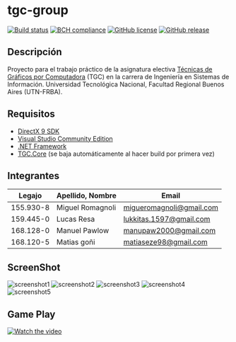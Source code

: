 # tgc-group
[![Build status](https://ci.appveyor.com/api/projects/status/uvyboubq91uhwf3v?svg=true)](https://ci.appveyor.com/project/rejurime/tgc-group)
[![BCH compliance](https://bettercodehub.com/edge/badge/tgc-utn/tgc-group?branch=master)](https://bettercodehub.com/)
[![GitHub license](https://img.shields.io/github/license/tgc-utn/tgc-group.svg)](https://github.com/tgc-utn/tgc-group/blob/master/LICENSE)
[![GitHub release](https://img.shields.io/github/release/tgc-utn/tgc-group.svg)](https://github.com/tgc-utn/tgc-group/releases)

## Descripción
Proyecto para el trabajo práctico de la asignatura electiva [Técnicas de Gráficos por Computadora](http://tgc-utn.github.io/) (TGC) en la carrera de Ingeniería en Sistemas de Información. Universidad Tecnológica Nacional, Facultad Regional Buenos Aires (UTN-FRBA).

## Requisitos
* [DirectX 9 SDK](http://www.microsoft.com/en-us/download/details.aspx?displaylang=en&id=6812)
* [Visual Studio Community Edition](https://www.visualstudio.com/vs/community)
* [.NET Framework](https://www.microsoft.com/net/download/Windows/run)
* [TGC.Core](https://www.nuget.org/packages/TGC.Core/) (se baja automáticamente al hacer build por primera vez)

## Integrantes ##
Legajo  |  Apellido, Nombre | Email
------------ | ------------- | -------------
155.930-8 | Miguel Romagnoli | migueromagnoli@gmail.com
159.445-0 | Lucas Resa | lukkitas.1597@gmail.com
168.128-0 | Manuel Pawlow | manupaw2000@gmail.com
168.120-5 | Matias goñi | matiaseze98@gmail.com

## ScreenShot ##
![screenshot1](https://github.com/Lucasresa/2020_1C_3051_5DIGOS/tree/master/TGC.Group/Documentacion/1.jpg?raw=true)
![screenshot2](https://github.com/Lucasresa/2020_1C_3051_5DIGOS/tree/master/TGC.Group/Documentacion/2.jpg)
![screenshot3](https://github.com/Lucasresa/2020_1C_3051_5DIGOS/tree/master/TGC.Group/Documentacion/3.jpg)
![screenshot4](https://github.com/Lucasresa/2020_1C_3051_5DIGOS/tree/master/TGC.Group/Documentacion/4.jpg)
![screenshot5](https://github.com/Lucasresa/2020_1C_3051_5DIGOS/tree/master/TGC.Group/Documentacion/5.jpg)

## Game Play ##
[![Watch the video](https://img.youtube.com/vi/qESIu8ozanU/0.jpg)](https://www.youtube.com/playlist?list=PLRM4L32DjvnazuMl8wZlbpEYL5Qh63ulG)
